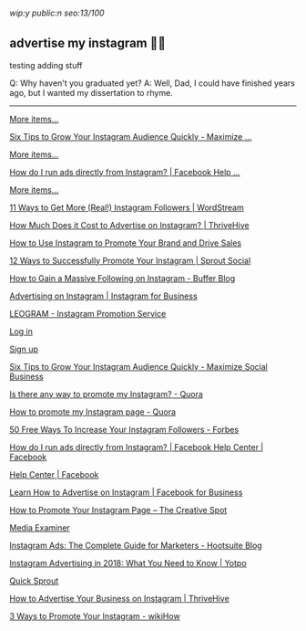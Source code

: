 ###### wip:y public:n seo:13/100

## advertise my instagram :family_woman_boy:

testing adding stuff

Q:	Why haven't you graduated yet?
A:	Well, Dad, I could have finished years ago, but I wanted
	my dissertation to rhyme.


----------


[More items... ](https://maximizesocialbusiness.com/6-tips-grow-instagram-audience-quickly-12917/)

[      Six Tips to Grow Your Instagram Audience Quickly - Maximize ... ](https://maximizesocialbusiness.com/6-tips-grow-instagram-audience-quickly-12917/amp/)

[More items...](http://www.facebook.com/help/1067656009937668)

[      How do I run ads directly from Instagram? | Facebook Help ... ](https://www.facebook.com/help/1067656009937668)

[More items... ](https://www.wordstream.com/blog/ws/2016/10/19/get-more-instagram-followers)

[      11 Ways to Get More (Real!) Instagram Followers | WordStream ](https://www.wordstream.com/blog/ws/2016/10/19/get-more-instagram-followers)

[      How Much Does it Cost to Advertise on Instagram? | ThriveHive ](https://thrivehive.com/how-much-does-it-cost-to-advertise-on-instagram/)

[      How to Use Instagram to Promote Your Brand and Drive Sales ](https://neilpatel.com/blog/drive-sales-with-instagram/)

[12 Ways to Successfully Promote Your Instagram | Sprout Social ](http://sproutsocial.com/insights/promote-your-instagram/amp/)

[How to Gain a Massive Following on Instagram - Buffer Blog ](http://blog.bufferapp.com/instagram-growth/amp)

[Advertising on Instagram | Instagram for Business ](http://business.instagram.com/advertising/)

[LEOGRAM - Instagram Promotion Service ](http://leogram.com/)

[Log in](http://leogram.com/en/login)

[Sign up](http://leogram.com/en/reg)

[Six Tips to Grow Your Instagram Audience Quickly - Maximize Social Business ](http://maximizesocialbusiness.com/6-tips-grow-instagram-audience-quickly-12917/amp/)

[    ](http://m.youtube.com/watch?v=u5_6Oi9iWIQ)

[    ](http://m.youtube.com/watch?v=QM_uozmzQ9Y)

[    ](http://m.youtube.com/watch?v=_Oo1acZcL0I)

[    ](http://m.youtube.com/watch?v=UHVHchXQR5c)

[    ](http://m.youtube.com/watch?v=OXEqR76XJKE)

[    ](http://m.youtube.com/watch?v=0m52FcNCkmY)

[    ](http://m.youtube.com/watch?v=Vnq31_96t3Y)

[    ](http://m.youtube.com/watch?v=wDSGLLt-nlg)

[    ](http://www.entrepreneur.com/video/317372)

[    ](http://m.youtube.com/watch?v=o5ssOJHsjtg)

[Is there any way to promote my Instagram? - Quora ](http://www.quora.com/Is-there-any-way-to-promote-my-Instagram)

[How to promote my Instagram page - Quora ](http://www.quora.com/How-can-I-promote-my-Instagram-page)

[50 Free Ways To Increase Your Instagram Followers - Forbes ](http://www.forbes.com/sites/jaysondemers/2015/06/18/50-free-ways-to-increase-your-instagram-followers/amp/)

[How do I run ads directly from Instagram? | Facebook Help Center | Facebook ](http://m.facebook.com/help/1067656009937668)

[Help Center | Facebook ](http://www.facebook.com/business/help/286603491434313)

[Learn How to Advertise on Instagram | Facebook for Business ](http://m.facebook.com/business/a/advertise-instagram)

[How to Promote Your Instagram Page – The Creative Spot ](http://www.creativespot.com/how-to-promote-your-instagram-page/)

[Media Examiner ](http://www.socialmediaexaminer.com/how-to-advertise-on-instagram-a-complete-instagram-ads-guide/)

[Instagram Ads: The Complete Guide for Marketers - Hootsuite Blog ](http://blog.hootsuite.com/instagram-ads-guide/amp/)

[Instagram Advertising in 2018: What You Need to Know | Yotpo ](http://www.yotpo.com/blog/advertise-on-instagram/)

[Quick Sprout ](http://www.quicksprout.com/2017/11/06/the-ultimate-guide-for-using-instagram-story-to-promote-your-business/)

[How to Advertise Your Business on Instagram | ThriveHive ](http://thrivehive.com/how-to-advertise-a-small-business-on-instagram/)

[3 Ways to Promote Your Instagram - wikiHow ](http://m.wikihow.com/Promote-Your-Instagram?amp=1)

